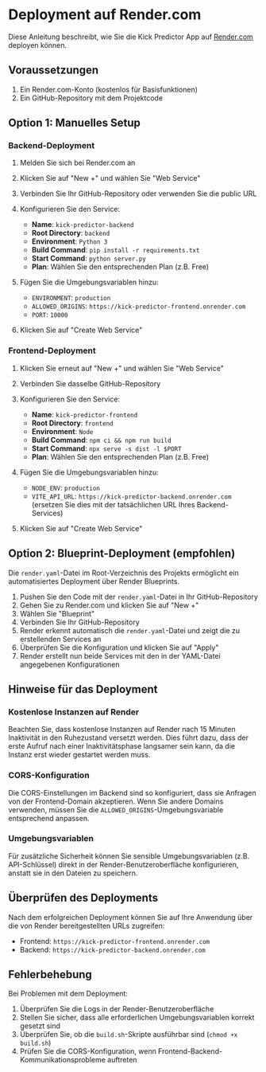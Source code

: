 # Deployment auf Render.com

Diese Anleitung beschreibt, wie Sie die Kick Predictor App auf [Render.com](https://render.com) deployen können.

## Voraussetzungen

1. Ein Render.com-Konto (kostenlos für Basisfunktionen)
2. Ein GitHub-Repository mit dem Projektcode

## Option 1: Manuelles Setup

### Backend-Deployment

1. Melden Sie sich bei Render.com an
2. Klicken Sie auf "New +" und wählen Sie "Web Service"
3. Verbinden Sie Ihr GitHub-Repository oder verwenden Sie die public URL
4. Konfigurieren Sie den Service:
   - **Name**: `kick-predictor-backend`
   - **Root Directory**: `backend`
   - **Environment**: `Python 3`
   - **Build Command**: `pip install -r requirements.txt`
   - **Start Command**: `python server.py`
   - **Plan**: Wählen Sie den entsprechenden Plan (z.B. Free)

5. Fügen Sie die Umgebungsvariablen hinzu:
   - `ENVIRONMENT`: `production`
   - `ALLOWED_ORIGINS`: `https://kick-predictor-frontend.onrender.com`
   - `PORT`: `10000`

6. Klicken Sie auf "Create Web Service"

### Frontend-Deployment

1. Klicken Sie erneut auf "New +" und wählen Sie "Web Service"
2. Verbinden Sie dasselbe GitHub-Repository
3. Konfigurieren Sie den Service:
   - **Name**: `kick-predictor-frontend`
   - **Root Directory**: `frontend`
   - **Environment**: `Node`
   - **Build Command**: `npm ci && npm run build`
   - **Start Command**: `npx serve -s dist -l $PORT`
   - **Plan**: Wählen Sie den entsprechenden Plan (z.B. Free)

4. Fügen Sie die Umgebungsvariablen hinzu:
   - `NODE_ENV`: `production`
   - `VITE_API_URL`: `https://kick-predictor-backend.onrender.com` (ersetzen Sie dies mit der tatsächlichen URL Ihres Backend-Services)

5. Klicken Sie auf "Create Web Service"

## Option 2: Blueprint-Deployment (empfohlen)

Die `render.yaml`-Datei im Root-Verzeichnis des Projekts ermöglicht ein automatisiertes Deployment über Render Blueprints.

1. Pushen Sie den Code mit der `render.yaml`-Datei in Ihr GitHub-Repository
2. Gehen Sie zu Render.com und klicken Sie auf "New +"
3. Wählen Sie "Blueprint"
4. Verbinden Sie Ihr GitHub-Repository
5. Render erkennt automatisch die `render.yaml`-Datei und zeigt die zu erstellenden Services an
6. Überprüfen Sie die Konfiguration und klicken Sie auf "Apply"
7. Render erstellt nun beide Services mit den in der YAML-Datei angegebenen Konfigurationen

## Hinweise für das Deployment

### Kostenlose Instanzen auf Render

Beachten Sie, dass kostenlose Instanzen auf Render nach 15 Minuten Inaktivität in den Ruhezustand versetzt werden. Dies führt dazu, dass der erste Aufruf nach einer Inaktivitätsphase langsamer sein kann, da die Instanz erst wieder gestartet werden muss.

### CORS-Konfiguration

Die CORS-Einstellungen im Backend sind so konfiguriert, dass sie Anfragen von der Frontend-Domain akzeptieren. Wenn Sie andere Domains verwenden, müssen Sie die `ALLOWED_ORIGINS`-Umgebungsvariable entsprechend anpassen.

### Umgebungsvariablen

Für zusätzliche Sicherheit können Sie sensible Umgebungsvariablen (z.B. API-Schlüssel) direkt in der Render-Benutzeroberfläche konfigurieren, anstatt sie in den Dateien zu speichern.

## Überprüfen des Deployments

Nach dem erfolgreichen Deployment können Sie auf Ihre Anwendung über die von Render bereitgestellten URLs zugreifen:

- Frontend: `https://kick-predictor-frontend.onrender.com`
- Backend: `https://kick-predictor-backend.onrender.com`

## Fehlerbehebung

Bei Problemen mit dem Deployment:

1. Überprüfen Sie die Logs in der Render-Benutzeroberfläche
2. Stellen Sie sicher, dass alle erforderlichen Umgebungsvariablen korrekt gesetzt sind
3. Überprüfen Sie, ob die `build.sh`-Skripte ausführbar sind (`chmod +x build.sh`)
4. Prüfen Sie die CORS-Konfiguration, wenn Frontend-Backend-Kommunikationsprobleme auftreten